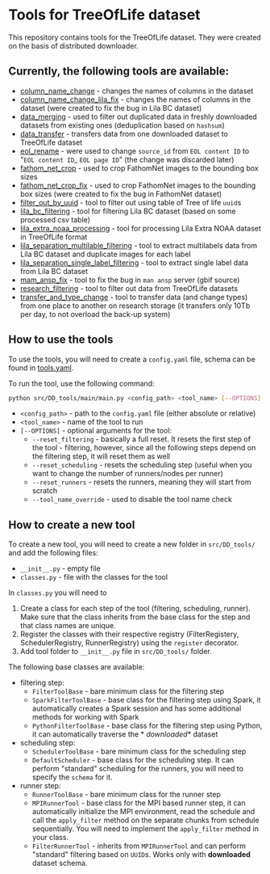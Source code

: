 # Tools for TreeOfLife dataset

This repository contains tools for the TreeOfLife dataset. They were created on the basis of distributed downloader.

## Currently, the following tools are available:

- [column_name_change](src/DD_tools/column_name_change) - changes the names of columns in the dataset
- [column_name_change_lila_fix](src/DD_tools/column_name_change_lila_fix) - changes the names of columns in the
  dataset (were created to fix the bug in Lila BC dataset)
- [data_merging](src/DD_tools/data_merging) - used to filter out duplicated data in freshly downloaded datasets from
  existing ones (deduplication based on `hashsum`)
- [data_transfer](src/DD_tools/data_transfer) - transfers data from one downloaded dataset to TreeOfLife dataset
- [eol_rename](src/DD_tools/eol_rename) - were used to change `source_id` from `EOL content ID` to "`EOL content ID`_
  `EOL page ID`" (the change was discarded later)
- [fathom_net_crop](src/DD_tools/fathom_net_crop) - used to crop FathomNet images to the bounding box sizes
- [fathom_net_crop_fix](src/DD_tools/fathom_net_crop_fix) - used to crop FathomNet images to the bounding box sizes
  (were created to fix the bug in FathomNet dataset)
- [filter_out_by_uuid](src/DD_tools/filter_out_by_uuid) - tool to filter out using table of Tree of life `uuid`s
- [lila_bc_filtering](src/DD_tools/lila_bc_filtering) - tool for filtering Lila BC dataset (based on some processed csv
  table)
- [lila_extra_noaa_processing](src/DD_tools/lila_extra_noaa_processing) - tool for processing Lila Extra NOAA dataset in
  TreeOfLife format
- [lila_separation_multilable_filtering](src/DD_tools/lila_separation_multilable_filtering) - tool to extract
  multilabels data from Lila BC dataset and duplicate images for each label
- [lila_separation_single_label_filtering](src/DD_tools/lila_separation_single_label_filtering) - tool to extract
  single label data from Lila BC dataset
- [mam_ansp_fix](src/DD_tools/mam_ansp_fix) - tool to fix the bug in `man ansp` server (gbif source)
- [research_filtering](src/DD_tools/research_filtering) - tool to filter out data from TreeOfLife datasets
- [transfer_and_type_change](src/DD_tools/transfer_and_type_change) - tool to transfer data (and change types) from one
  place to another on research storage (it transfers only 10Tb per day, to not overload the back-up system)

## How to use the tools

To use the tools, you will need to create a `config.yaml` file, schema can be found
in [tools.yaml](src/DD_tools/main/config_templates/tools.yaml).

To run the tool, use the following command:

```bash
python src/DD_tools/main/main.py <config_path> <tool_name> [--OPTIONS]
```

- `<config_path>` - path to the `config.yaml` file (either absolute or relative)
- `<tool_name>` - name of the tool to run
- `[--OPTIONS]` - optional arguments for the tool:
    - `--reset_filtering` - basically a full reset. It resets the first step of the tool - filtering, however, since all
      the following steps depend on the filtering step, it will reset them as well
    - `--reset_scheduling` - resets the scheduling step (useful when you want to change the number of runners/nodes per
      runner)
    - `--reset_runners` - resets the runners, meaning they will start from scratch
    - `--tool_name_override` - used to disable the tool name check

## How to create a new tool

To create a new tool, you will need to create a new folder in `src/DD_tools/` and add the following files:

- `__init__.py` - empty file
- `classes.py` - file with the classes for the tool

In `classes.py` you will need to

1. Create a class for each step of the tool (filtering, scheduling, runner). Make sure that the class inherits from the
   base class for the step and that class names are unique.
2. Register the classes with their respective registry (FilterRegistery, SchedulerRegistry, RunnerRegistry) using the
   `register` decorator.
3. Add tool folder to `__init__.py` file in `src/DD_tools/` folder.

The following base classes are available:

- filtering step:
    - `FilterToolBase` - bare minimum class for the filtering step
    - `SparkFilterToolBase` - base class for the filtering step using Spark, it automatically creates a Spark session
      and
      has some additional methods for working with Spark
    - `PythonFilterToolBase` - base class for the filtering step using Python, it can automatically traverse the *
      *downloaded** dataset
- scheduling step:
    - `SchedulerToolBase` - bare minimum class for the scheduling step
    - `DefaultScheduler` - base class for the scheduling step. It can perform "standard" scheduling for the runners, you
      will need to specify the `schema` for it.
- runner step:
    - `RunnerToolBase` - bare minimum class for the runner step
    - `MPIRunnerTool` - base class for the MPI based runner step, it can automatically initialize the MPI environment,
      read the schedule and call the `apply_filter` method on the separate chunks from schedule sequentially.
      You will need to implement the `apply_filter` method in your class.
    - `FilterRunnerTool` - inherits from `MPIRunnerTool` and can perform "standard" filtering based on `UUID`s. Works
      only with **downloaded** dataset schema.